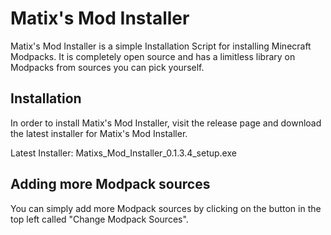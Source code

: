 # Matix's Mod Installer

Matix's Mod Installer is a simple Installation Script for installing Minecraft Modpacks. It is completely open source and has a limitless library on Modpacks from sources you can pick yourself.

## Installation
In order to install Matix's Mod Installer, visit the release page and download the latest installer for Matix's Mod Installer.

Latest Installer: Matixs_Mod_Installer_0.1.3.4_setup.exe

## Adding more Modpack sources
You can simply add more Modpack sources by clicking on the button in the top left called "Change Modpack Sources".
